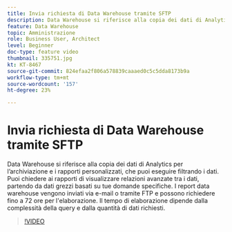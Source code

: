 ```yaml
---
title: Invia richiesta di Data Warehouse tramite SFTP
description: Data Warehouse si riferisce alla copia dei dati di Analytics per l’archiviazione e i rapporti personalizzati, che puoi eseguire filtrando i dati. Puoi chiedere ai rapporti di visualizzare relazioni avanzate tra i dati, partendo da dati grezzi basati su tue domande specifiche. I report data warehouse vengono inviati via e-mail o tramite FTP e possono richiedere fino a 72 ore per l'elaborazione. Il tempo di elaborazione dipende dalla complessità della query e dalla quantità di dati richiesti.
feature: Data Warehouse
topic: Amministrazione
role: Business User, Architect
level: Beginner
doc-type: feature video
thumbnail: 335751.jpg
kt: KT-8467
source-git-commit: 824efaa2f806a578839caaaed0c5c5dda8173b9a
workflow-type: tm+mt
source-wordcount: '157'
ht-degree: 23%

---
```



# Invia richiesta di Data Warehouse tramite SFTP

Data Warehouse si riferisce alla copia dei dati di Analytics per l’archiviazione e i rapporti personalizzati, che puoi eseguire filtrando i dati. Puoi chiedere ai rapporti di visualizzare relazioni avanzate tra i dati, partendo da dati grezzi basati su tue domande specifiche. I report data warehouse vengono inviati via e-mail o tramite FTP e possono richiedere fino a 72 ore per l&#39;elaborazione. Il tempo di elaborazione dipende dalla complessità della query e dalla quantità di dati richiesti.


>[!VIDEO](https://video.tv.adobe.com/v/335751/?quality=12&learn=on)